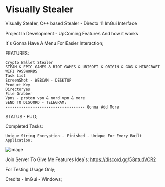# Visually Stealer
Visually Stealer, C++ based Stealer - Directx 11 ImGui Interface

Project In Development - UpComing Features And how it works

It`s Gonna Have A Menu For Easier Interaction;

FEATURES:
```
Crypto Wallet Stealer
STEAM & EPIC GAMES & RIOT GAMES & UBISOFT & ORIGIN & GOG & MINECRAFT
WIFI PASSWORDS
Task List
ScreenShot - WEBCAM - DESKTOP
Product Key
Directoryes
File Grabber
Vpns - proton vpn & nord vpn & more
SEND TO DISCORD - TELEGRAM;
----------------------------------- Gonna Add More
```
STATUS - FUD;

Completed Tasks:
```
Unique String Encryption - Finished - Unique For Every Built Application;
```

![image](https://github.com/3Vathl/Visually-Stealer/assets/149960006/8fc79d51-1d46-49eb-88a5-248a565588cf)


Join Server To Give Me Features Idea`s:
https://discord.gg/58ntudVCR2

For Testing Usage Only;

Credits - ImGui - Windows;
